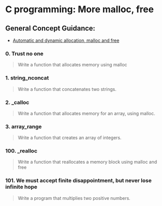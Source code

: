 # C programming: More malloc, free
## General Concept Guidance:
* [Automatic and dynamic allocation, malloc and free](https://intranet.hbtn.io/concepts/62)
### 0. Trust no one
> Write a function that allocates memory using malloc
### 1. string_nconcat
> Write a function that concatenates two strings.
### 2. _calloc
> Write a function that allocates memory for an array, using malloc.
### 3. array_range
> Write a function that creates an array of integers.
### 100. _realloc
> Write a function that reallocates a memory block using malloc and free
### 101. We must accept finite disappointment, but never lose infinite hope
> Write a program that multiplies two positive numbers.